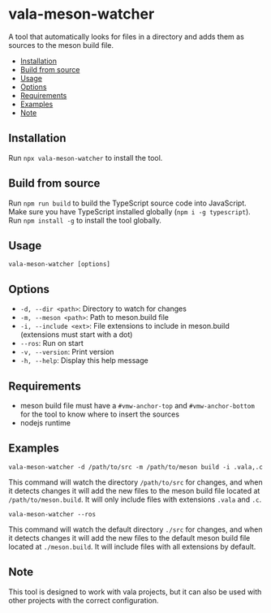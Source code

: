 # vala-meson-watcher

A tool that automatically looks for files in a directory and adds them as sources to the meson build file.

<!--toc:start-->

- [Installation](#installation)
- [Build from source](#build-from-source)
- [Usage](#usage)
- [Options](#options)
- [Requirements](#requirements)
- [Examples](#examples)
- [Note](#note)
<!--toc:end-->

## Installation

Run `npx vala-meson-watcher` to install the tool.

## Build from source

Run `npm run build` to build the TypeScript source code into JavaScript.\
Make sure you have TypeScript installed globally (`npm i -g typescript`).\
Run `npm install -g` to install the tool globally.

## Usage

```
vala-meson-watcher [options]
```

## Options

- `-d, --dir <path>`: Directory to watch for changes
- `-m, --meson <path>`: Path to meson.build file
- `-i, --include <ext>`: File extensions to include in meson.build (extensions must start with a dot)
- `--ros`: Run on start
- `-v, --version`: Print version
- `-h, --help`: Display this help message

## Requirements

- meson build file must have a `#vmw-anchor-top` and `#vmw-anchor-bottom` for the tool to know where to insert the sources
- nodejs runtime

## Examples

```
vala-meson-watcher -d /path/to/src -m /path/to/meson build -i .vala,.c
```

This command will watch the directory `/path/to/src` for changes, and when it detects changes it will add the new files to the meson build file located at `/path/to/meson.build`. It will only include files with extensions `.vala` and `.c`.

```
vala-meson-watcher --ros
```

This command will watch the default directory `./src` for changes, and when it detects changes it will add the new files to the default meson build file located at `./meson.build`. It will include files with all extensions by default.

## Note

This tool is designed to work with vala projects, but it can also be used with other projects with the correct configuration.
